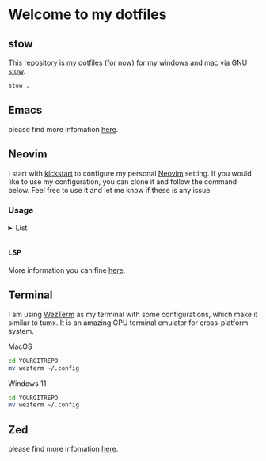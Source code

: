 # Welcome to my dotfiles

## stow

This repository is my dotfiles (for now) for my windows and mac via [GNU stow].

```bash
stow .
```

## Emacs

please find more infomation [here](./Emacs.org).

## Neovim

I start with [kickstart] to configure my personal [Neovim] setting. If you would like to use my configuration, you can clone it and follow the command below. Feel free to use it and let me know if these is any issue.

### Usage

<details>
<summary>List<p></summary>

Package manager

  - [lazy.nvim](https://github.com/folke/lazy.nvim)

Parsing

  - [treesitter](https://github.com/nvim-treesitter/nvim-treesitter)

Navigation

  - [telescope](https://github.com/nvim-telescope/telescope.nvim): fuzzy finder
  - [mini-files](https://github.com/nvim-tree/nvim-tree.lua): mini file explorer
  - [oil](https://github.com/stevearc/oil.nvim): really useful for creating and modifying files as
  normal buffer.

Editor tool/ Git/ notes taking

  - [gitsigns](https://github.com/lewis6991/gitsigns.nvim): git signs integration
  - [copilot](https://github.com/zbirenbaum/copilot.lua)
  - [render markdown](https://github.com/MeanderingProgrammer/render-markdown.nvim)
  - [markdown-preview](https://github.com/iamcco/markdown-preview.nvim)
  - [obsidian](https://github.com/iamcco/markdown-preview.nvim)
  - [trouble](https://github.com/folke/trouble.nvim)

UI

  - [lualine](https://github.com/nvim-lualine/lualine.nvim)
  - [mini-indentscope](https://github.com/echasnovski/mini.indentscop)
  - [virt-column](https://github.com/echasnovski/mini.indentscop)
  - [auto-session](https://github.com/echasnovski/mini.indentscop)

</details>

#### LSP

More information you can fine [here](https://weiting1991.github.io/weitingworks/posts/240927_neovim_setup/).

[kickstart]: https://github.com/nvim-lua/kickstart.nvim
[Neovim]: https://neovim.io/
[GNU stow]: https://www.gnu.org/software/stow/manual/stow.html

## Terminal

I am using [WezTerm](https://wezfurlong.org/wezterm/) as my terminal with some configurations, which make it similar to tumx. It is an amazing GPU terminal emulator for cross-platform system.

MacOS

```bash
cd YOURGITREPO
mv wezterm ~/.config
```

Windows 11

```bash
cd YOURGITREPO
mv wezterm ~/.config
```


## Zed
please find more infomation [here]().

